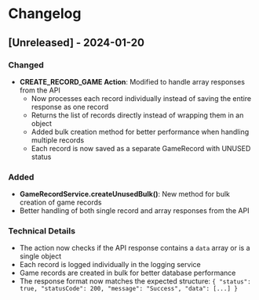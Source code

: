 # Changelog

## [Unreleased] - 2024-01-20

### Changed
- **CREATE_RECORD_GAME Action**: Modified to handle array responses from the API
  - Now processes each record individually instead of saving the entire response as one record
  - Returns the list of records directly instead of wrapping them in an object
  - Added bulk creation method for better performance when handling multiple records
  - Each record is now saved as a separate GameRecord with UNUSED status

### Added
- **GameRecordService.createUnusedBulk()**: New method for bulk creation of game records
- Better handling of both single record and array responses from the API

### Technical Details
- The action now checks if the API response contains a `data` array or is a single object
- Each record is logged individually in the logging service
- Game records are created in bulk for better database performance
- The response format now matches the expected structure: `{ "status": true, "statusCode": 200, "message": "Success", "data": [...] }`
